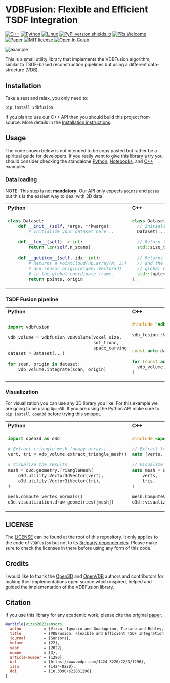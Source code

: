 # VDBFusion: Flexible and Efficient TSDF Integration

[![C++](https://img.shields.io/badge/c++-%2300599C.svg?style=flat-square&logo=c%2B%2B&logoColor=white)](./src/vdbfusion/vdbfusion)
[![Python](https://img.shields.io/badge/python-3670A0?style=flat-square&logo=python&logoColor=ffdd54)](src/vdbfusion/pybind)
[![Linux](https://svgshare.com/i/Zhy.svg?style=flat-square)](https://svgshare.com/i/Zhy.svg)
[![PyPI version shields.io](https://img.shields.io/pypi/v/vdbfusion.svg?style=flat-square)](https://pypi.python.org/pypi/vdbfusion/)
[![PRs Welcome](https://img.shields.io/badge/PRs-welcome-brightgreen.svg?style=flat-square)](https://github.com/PRBonn/vdbfusion/pulls)
[![Paper](https://img.shields.io/badge/paper-get-<COLOR>.svg?style=flat-square)](https://www.ipb.uni-bonn.de/wp-content/papercite-data/pdf/vizzo2022sensors.pdf)
[![MIT license](https://img.shields.io/badge/License-MIT-blue.svg?style=flat-square)](https://lbesson.mit-license.org/)
[![Open In Colab](https://colab.research.google.com/assets/colab-badge.svg?style=flat-square)](https://colab.research.google.com/github/PRBonn/vdbfusion/blob/main/examples/notebooks/kitti_odometry.ipynb)

![example](docs/vdbfusion.gif)

This is a small utility library that implements the VDBFusion algorithm, similar to TSDF-based
reconstruction pipelines but using a different data-structure (VDB).

## Installation

Take a seat and relax, you only need to:

```shell
pip install vdbfusion
```

If you plan to use our C++ API then you should build this project from source. More details in the [Installation instructions](INSTALL.md).

## Usage

The code shown below is not intended to be copy pasted but rather be a spiritual guide for developers. If you really want to give this library a try you should consider checking the standalone [Python](examples/python), [Notebooks](examples/notebooks), and [C++](examples/cpp) examples.

### Data loading

NOTE: This step is not **mandatory**. Our API only expects `points` and `poses` but this is the easiest way to deal with 3D data.

<table>
<tr>
<td> <b> Python  </td> <td> <b> C++ </td>
</tr>
<tr>
<td>

```python
class Dataset:
    def __init__(self, *args, **kwargs):
        # Initialize your dataset here ..

    def __len__(self) -> int:
        return len(self.n_scans)

    def __getitem__(self, idx: int):
        # Returns a PointCloud(np.array(N, 3))
        # and sensor origin(Eigen::Vector3d)
        # in the global coordinate frame.
        return points, origin
```

</td>
<td>

```c++
class Dataset {
  // Initialize your dataset here ..
  Dataset(...);

  // Return length of the dataset
  std::size_t size() const { return n_scans_; }

  // Returns a Cloud(std::vector<Eigen::Vector3d>)
  // and the sensor origin(Eigen::Vector3d) in the
  // global coordinate frame.
  std::tuple<Cloud, Point> operator[](int idx) const;
};
```

</td>
</tr>
</table>

### TSDF Fusion pipeline

<table>
<tr>
<td> <b> Python  </td> <td> <b> C++ </td>
</tr>
<tr>
<td>

```python
import vdbfusion

vdb_volume = vdbfusion.VDBVolume(voxel_size,
                                 sdf_trunc,
                                 space_carving
dataset = Dataset(...)

for scan, origin in dataset:
    vdb_volume.integrate(scan, origin)
```

</td>
<td>

```cpp
#include "vdbfusion/VDBVolume.h"

vdb_fusion::VDBVolume vdb_volume(voxel_size,
                                 sdf_trunc,
                                 space_carving);
const auto dataset = Dataset(...);

for (const auto& [scan, origin] : iterable(dataset)) {
  vdb_volume.Integrate(scan, origin);
}
```

</td>
</tr>
</table>

### Visualization

For visualization you can use any 3D library you like. For this example we are going to be using `Open3D`. If you are using the Python API make sure to `pip install open3d` before trying this snippet.

<table>
<tr>
<td> <b> Python  </td> <td> <b> C++ </td>
</tr>
<tr>
<td>

```python
import open3d as o3d

# Extract triangle mesh (numpy arrays)
vert, tri = vdb_volume.extract_triangle_mesh()

# Visualize the results
mesh = o3d.geometry.TriangleMesh(
    o3d.utility.Vector3dVector(vert),
    o3d.utility.Vector3iVector(tri),
)

mesh.compute_vertex_normals()
o3d.visualization.draw_geometries([mesh])
```

</td>
<td>

```cpp
#include <open3d/Open3D.h>

// Extract triangle mesh (Eigen).
auto [verts, tris] = vdb_volume.ExtractTriangleMesh();

// Visualize the results
auto mesh = o3d::geometry::TriangleMesh(
    verts,
    tris,
)

mesh.ComputeVertexNormals()
o3d::visualization::DrawGeometries({&mesh})
```

</td>
</tr>
</table>

## LICENSE

The [LICENSE](./LICENSE.txt) can be found at the root of this repository. It only applies to the code of `VDBFusion` but not to its [3rdparty dependencies](3rdparty/). Please make sure to check the licenses in there before using any form of this code.

## Credits

I would like to thank the [Open3D](https://github.com/isl-org/Open3D) and [OpenVDB](https://github.com/AcademySoftwareFoundation/openvdb) authors and contributors for making their implementations open source which inspired, helped and guided the implementation of the VDBFusion library.

## Citation

If you use this library for any academic work, please cite the original [paper](https://www.ipb.uni-bonn.de/wp-content/papercite-data/pdf/vizzo2022sensors.pdf).

```bibtex
@article{vizzo2022sensors,
  author         = {Vizzo, Ignacio and Guadagnino, Tiziano and Behley, Jens and Stachniss, Cyrill},
  title          = {VDBFusion: Flexible and Efficient TSDF Integration of Range Sensor Data},
  journal        = {Sensors},
  volume         = {22},
  year           = {2022},
  number         = {3},
  article-number = {1296},
  url            = {https://www.mdpi.com/1424-8220/22/3/1296},
  issn           = {1424-8220},
  doi            = {10.3390/s22031296}
}
```
